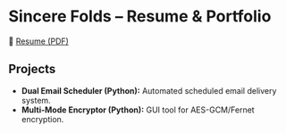 # Sincere Folds – Resume & Portfolio  

📄 [Resume (PDF)](https://github.com/itsnotsincere/resume/blob/main/Sincere_Resume_(9_2_2025).pdf)  

## Projects
- **Dual Email Scheduler (Python):** Automated scheduled email delivery system.  
- **Multi-Mode Encryptor (Python):** GUI tool for AES-GCM/Fernet encryption.  
  
